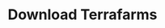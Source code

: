 ---
title: "Download Terrafarms"

banner:
  google: /images/Google-Play-Logo.png
  title: Download Terrafarms sekarang
  content: Download Terrafarms sekarang dan dapatkan akses ke fitur-fitur inovatif dan solusi cerdas dalam pertanian. Dengan Terrafarms, Anda dapat memaksimalkan produktivitas pertanian, mengoptimalkan penggunaan sumber daya, dan meningkatkan efisiensi operasional. Nikmati kemudahan dan kepraktisan teknologi pertanian terkini di genggaman tangan Anda. Segera unduh Terrafarms sekarang dan ikuti revolusi pertanian yang cerdas dan berkelanjutan.
  image: /images/bannerart1small.png
  button:
    label: "Download Terrafarms di"
    link: "/download"
    enable: true

workflow:
  image: "/images/widebanner.png"
---